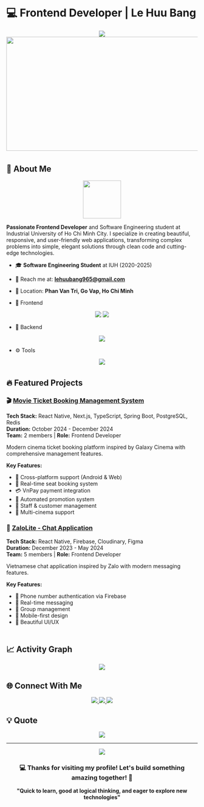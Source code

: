 # 💻 Frontend Developer | Le Huu Bang

<div align="center">
  <img src="https://readme-typing-svg.herokuapp.com?font=Righteous&size=35&center=true&vCenter=true&width=500&height=70&duration=4000&lines=Hi+there!+%F0%9F%91%8B;I'm+Le+Huu+Bang!;🎨+Frontend+Developer;✨+Crafting+Digital+Experiences;Welcome+to+my+world!" />
</div>


<div align="center"> <img src="https://media.giphy.com/media/RbDKaczqWovIugyJmW/giphy.gif" width="600" height="300"/> </div> 


<div align="center">
  <img src="https://user-images.githubusercontent.com/74038190/212284100-561aa473-3905-4a80-b561-0d28506553ee.gif" width="800" height="6"/>
</div>


## 🚀 About Me

<div align="center">
  <img src="https://user-images.githubusercontent.com/74038190/212284087-bbe7e430-757e-4901-90bf-4cd2ce3e1852.gif" width="100">
</div>

**Passionate Frontend Developer** and Software Engineering student at Industrial University of Ho Chi Minh City. I specialize in creating beautiful, responsive, and user-friendly web applications, transforming complex problems into simple, elegant solutions through clean code and cutting-edge technologies.

- 🎓 **Software Engineering Student** at IUH (2020-2025) 
- 📧 Reach me at: **lehuubang965@gmail.com**
- 📍 Location: **Phan Van Tri, Go Vap, Ho Chi Minh**

- 🚀 Frontend
<div align="center"> <img src="https://skillicons.dev/icons?i=html,css,js,ts,react,nextjs,tailwind" /> <img src="https://skillicons.dev/icons?i=figma" /> </div>

- 🔧 Backend

<div align="center"> <img src="https://skillicons.dev/icons?i=java,spring,postgresql,redis,firebase" /> </div>

- ⚙️ Tools

<div align="center"> <img src="https://skillicons.dev/icons?i=git,github,vscode" /> </div>
<div align="center"> <img src="https://user-images.githubusercontent.com/74038190/212284100-561aa473-3905-4a80-b561-0d28506553ee.gif" width="800" height="6"/> </div>


## 🔥 Featured Projects

### 🎬 [Movie Ticket Booking Management System](https://github.com/Minhquanzz1002/cinema)
**Tech Stack:** React Native, Next.js, TypeScript, Spring Boot, PostgreSQL, Redis  
**Duration:** October 2024 - December 2024  
**Team:** 2 members | **Role:** Frontend Developer

Modern cinema ticket booking platform inspired by Galaxy Cinema with comprehensive management features.

**Key Features:**
- 📱 Cross-platform support (Android & Web)
- 🎫 Real-time seat booking system
- 💳 VnPay payment integration
- 🎁 Automated promotion system
- 👥 Staff & customer management
- 🏢 Multi-cinema support

### 💬 [ZaloLite - Chat Application](https://github.com/sonnees/ZaloLite)
**Tech Stack:** React Native, Firebase, Cloudinary, Figma  
**Duration:** December 2023 - May 2024  
**Team:** 5 members | **Role:** Frontend Developer

Vietnamese chat application inspired by Zalo with modern messaging features.

**Key Features:**
- 🔐 Phone number authentication via Firebase
- 💬 Real-time messaging
- 👥 Group management
- 📱 Mobile-first design
- 🎨 Beautiful UI/UX



<div align="center">
  <img src="https://user-images.githubusercontent.com/74038190/212284100-561aa473-3905-4a80-b561-0d28506553ee.gif" width="800" height="6"/>
</div>



## 📈 Activity Graph

<div align="center">
  <img src="https://github-readme-activity-graph.vercel.app/graph?username=bthope&theme=tokyo-night&bg_color=1a1b27&color=be90f2&line=70a5fd&point=bf91f3&area=true&hide_border=true" />
</div>

## 🌐 Connect With Me

<div align="center"> <a href="https://www.facebook.com/lehuubang02" target="_blank"> <img src="https://img.shields.io/badge/Facebook-1877F2?style=for-the-badge&logo=facebook&logoColor=white&logoWidth=30" /> </a> <a href="https://www.instagram.com/lehuubang02" target="_blank"> <img src="https://img.shields.io/badge/Instagram-E4405F?style=for-the-badge&logo=instagram&logoColor=white&logoWidth=30" /> </a> <a href="https://www.linkedin.com/in/lehuubang02" target="_blank"> <img src="https://img.shields.io/badge/LinkedIn-0A66C2?style=for-the-badge&logo=linkedin&logoColor=white&logoWidth=30" /> </a> </div>

## 💡 Quote

<div align="center">
  <img src="https://quotes-github-readme.vercel.app/api?type=horizontal&theme=tokyonight" />
</div>

---

<div align="center">
  <img src="https://komarev.com/ghpvc/?username=bthope&style=flat-square&color=blue" />
</div>

<div align="center">
  <h3>💻 Thanks for visiting my profile! Let's build something amazing together! 🚀</h3>
  <p><strong>"Quick to learn, good at logical thinking, and eager to explore new technologies"</strong></p>
</div>
